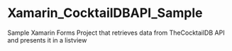 # Xamarin_CocktailDBAPI_Sample
Sample Xamarin Forms Project that retrieves data from TheCocktailDB API and presents it in a listview
